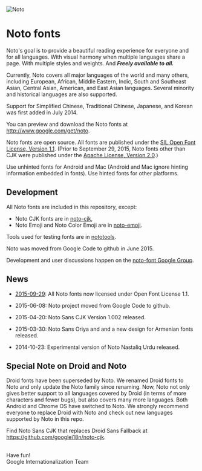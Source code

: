 ![Noto](images/noto.png)
# Noto fonts

Noto's goal is to provide a beautiful reading experience for everyone and for all languages. With visual harmony when multiple languages share a page. With multiple styles and weights. And **_Freely available to all._**

Currently, Noto covers all major languages of the world and many others, including European, African, Middle Eastern, Indic, South and Southeast Asian, Central Asian, American, and East Asian languages. Several minority and historical languages are also supported.

Support for Simplified Chinese, Traditional Chinese, Japanese, and Korean was first added in July 2014.

You can preview and download the Noto fonts at http://www.google.com/get/noto.

Noto fonts are open source. All fonts are published under the [SIL Open Font License, Version 1.1](http://scripts.sil.org/cms/scripts/page.php?site_id=nrsi&id=OFL).  (Prior to September 29, 2015, Noto fonts other than CJK were published under the [Apache License, Version 2.0](http://www.apache.org/licenses/LICENSE-2.0.html).)

Use unhinted fonts for Android and Mac (Android and Mac ignore hinting information embedded in fonts). Use hinted fonts for other platforms.

## Development

All Noto fonts are included in this repository, except:

  * Noto CJK fonts are in [noto-cjk](https://github.com/googlei18n/noto-cjk),
  * Noto Emoji and Noto Color Emoji are in [noto-emoji](https://github.com/googlei18n/noto-emoji).

Tools used for testing fonts are in [nototools](https://github.com/googlei18n/nototools).

Noto was moved from Google Code to github in June 2015.

Development and user discussions happen on the [noto-font Google Group](https://groups.google.com/d/forum/noto-font).

## News

* [2015-09-29](NEWS): All Noto fonts now licensed under Open Font License 1.1.

* 2015-06-08: Noto project moved from Google Code to github.

* 2015-04-20: Noto Sans CJK Version 1.002 released.

* 2015-03-30: Noto Sans Oriya and and a new design for Armenian fonts released.

* 2014-10-23: Experimental version of Noto Nastaliq Urdu released.

## Special Note on Droid and Noto
Droid fonts have been superseded by Noto. We renamed Droid fonts to Noto and only update the Noto family since renaming. Now, Noto not only gives better support to all languages covered by Droid (in terms of more characters and fewer bugs), but also covers many more languages. Both Android and Chrome OS have switched to Noto. We strongly recommend everyone to replace Droid with Noto and check out new languages supported by Noto in this repo.

Find Noto Sans CJK that replaces Droid Sans Fallback at https://github.com/googlei18n/noto-cjk.

<br/>
Have fun!<br/>
Google Internationalization Team

